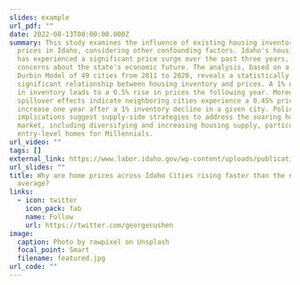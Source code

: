 ```yaml
---
slides: example
url_pdf: ""
date: 2022-08-13T00:00:00.000Z
summary: This study examines the influence of existing housing inventory on home
  prices in Idaho, considering other confounding factors. Idaho's housing market
  has experienced a significant price surge over the past three years, raising
  concerns about the state's economic future. The analysis, based on a Spatial
  Durbin Model of 49 cities from 2011 to 2020, reveals a statistically
  significant relationship between housing inventory and prices. A 1% decrease
  in inventory leads to a 0.5% rise in prices the following year. Moreover,
  spillover effects indicate neighboring cities experience a 0.45% price
  increase one year after a 1% inventory decline in a given city. Policy
  implications suggest supply-side strategies to address the soaring housing
  market, including diversifying and increasing housing supply, particularly
  entry-level homes for Millennials.
url_video: ""
tags: []
external_link: https://www.labor.idaho.gov/wp-content/uploads/publications/Housing_Market_Analysis.pdf
url_slides: ""
title: Why are home prices across Idaho Cities rising faster than the national
  average?
links:
  - icon: twitter
    icon_pack: fab
    name: Follow
    url: https://twitter.com/georgecushen
image:
  caption: Photo by rawpixel on Unsplash
  focal_point: Smart
  filename: featured.jpg
url_code: ""
---
```

